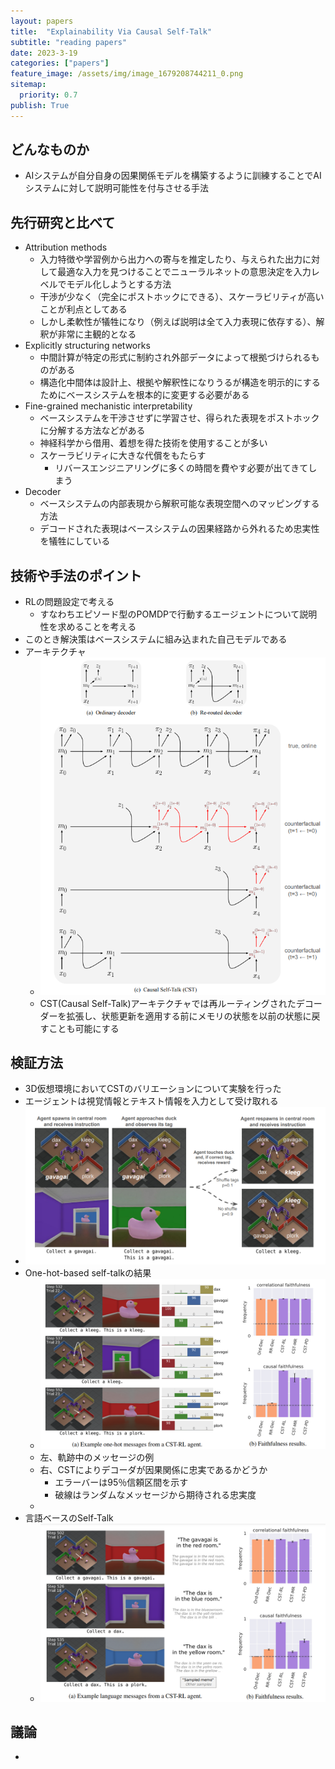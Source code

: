 ```yaml
---
layout: papers
title:  "Explainability Via Causal Self-Talk"
subtitle: "reading papers"
date: 2023-3-19
categories: ["papers"]
feature_image: /assets/img/image_1679208744211_0.png
sitemap:
  priority: 0.7
publish: True
---
```

## どんなものか
- AIシステムが自分自身の因果関係モデルを構築するように訓練することでAIシステムに対して説明可能性を付与させる手法
<!--more-->

## 先行研究と比べて
- Attribution methods
	- 入力特徴や学習例から出力への寄与を推定したり、与えられた出力に対して最適な入力を見つけることでニューラルネットの意思決定を入力レベルでモデル化しようとする方法
	- 干渉が少なく（完全にポストホックにできる）、スケーラビリティが高いことが利点としてある
	- しかし柔軟性が犠牲になり（例えば説明は全て入力表現に依存する）、解釈が非常に主観的となる
- Explicitly structuring networks
	- 中間計算が特定の形式に制約され外部データによって根拠づけられるものがある
	- 構造化中間体は設計上、根拠や解釈性になりうるが構造を明示的にするためにベースシステムを根本的に変更する必要がある
- Fine-grained mechanistic interpretability
	- ベースシステムを干渉させずに学習させ、得られた表現をポストホックに分解する方法などがある
	- 神経科学から借用、着想を得た技術を使用することが多い
	- スケーラビリティに大きな代償をもたらす
		- リバースエンジニアリングに多くの時間を費やす必要が出てきてしまう
- Decoder
	- ベースシステムの内部表現から解釈可能な表現空間へのマッピングする方法
	- デコードされた表現はベースシステムの因果経路から外れるため忠実性を犠牲にしている

## 技術や手法のポイント
- RLの問題設定で考える
	- すなわちエピソード型のPOMDPで行動するエージェントについて説明性を求めることを考える
- このとき解決策はベースシステムに組み込まれた自己モデルである
- アーキテクチャ
	- ![image.png](/assets/img/image_1679206992803_0.png)
	- CST(Causal Self-Talk)アーキテクチャでは再ルーティングされたデコーダーを拡張し、状態更新を適用する前にメモリの状態を以前の状態に戻すことも可能にする

## 検証方法
- 3D仮想環境においてCSTのバリエーションについて実験を行った
- エージェントは視覚情報とテキスト情報を入力として受け取れる
- ![image.png](/assets/img/image_1679208436502_0.png)
- One-hot-based self-talkの結果
	- ![image.png](/assets/img/image_1679208525457_0.png)
	- 左、軌跡中のメッセージの例
	- 右、CSTによりデコーダが因果関係に忠実であるかどうか
		- エラーバーは95％信頼区間を示す
		- 破線はランダムなメッセージから期待される忠実度
	-
- 言語ベースのSelf-Talk
	- ![image.png](/assets/img/image_1679208744211_0.png)
	
## 議論
-
